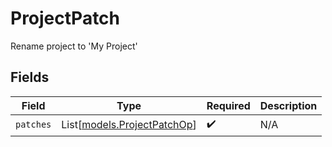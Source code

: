 # ProjectPatch

Rename project to 'My Project'


## Fields

| Field                                                      | Type                                                       | Required                                                   | Description                                                |
| ---------------------------------------------------------- | ---------------------------------------------------------- | ---------------------------------------------------------- | ---------------------------------------------------------- |
| `patches`                                                  | List[[models.ProjectPatchOp](../models/projectpatchop.md)] | :heavy_check_mark:                                         | N/A                                                        |
